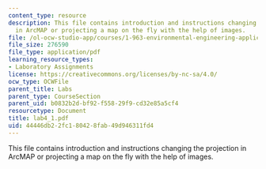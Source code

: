 ```yaml
---
content_type: resource
description: This file contains introduction and instructions changing the projection
  in ArcMAP or projecting a map on the fly with the help of images.
file: /ol-ocw-studio-app/courses/1-963-environmental-engineering-applications-of-geographic-information-systems-fall-2004/44446db22fc180428fab49d946311fd4_lab4_1.pdf
file_size: 276590
file_type: application/pdf
learning_resource_types:
- Laboratory Assignments
license: https://creativecommons.org/licenses/by-nc-sa/4.0/
ocw_type: OCWFile
parent_title: Labs
parent_type: CourseSection
parent_uid: b0832b2d-bf92-f558-29f9-cd32e85a5cf4
resourcetype: Document
title: lab4_1.pdf
uid: 44446db2-2fc1-8042-8fab-49d946311fd4
---
```

This file contains introduction and instructions changing the projection in ArcMAP or projecting a map on the fly with the help of images.